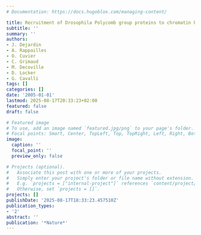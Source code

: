 ```yaml
---
# Documentation: https://docs.hugoblox.com/managing-content/

title: Recruitment of Drosophila Polycomb group proteins to chromatin by DSP1
subtitle: ''
summary: ''
authors:
- J. Dejardin
- A. Rappailles
- O. Cuvier
- C. Grimaud
- M. Decoville
- D. Locker
- G. Cavalli
tags: []
categories: []
date: '2005-01-01'
lastmod: 2025-08-17T20:33:23+02:00
featured: false
draft: false

# Featured image
# To use, add an image named `featured.jpg/png` to your page's folder.
# Focal points: Smart, Center, TopLeft, Top, TopRight, Left, Right, BottomLeft, Bottom, BottomRight.
image:
  caption: ''
  focal_point: ''
  preview_only: false

# Projects (optional).
#   Associate this post with one or more of your projects.
#   Simply enter your project's folder or file name without extension.
#   E.g. `projects = ["internal-project"]` references `content/project/deep-learning/index.md`.
#   Otherwise, set `projects = []`.
projects: []
publishDate: '2025-08-17T18:33:23.457510Z'
publication_types:
- '2'
abstract: ''
publication: '*Nature*'
---
```


